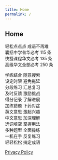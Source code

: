 ```yaml
---
title: Home
permalink: /
---
```


## Home

轻松点点点 成语不再难  
囊括中学普华必考 115 条  
快捷课程华文必考 135 条  
高级华文全部必考 250 条

学练结合 随意搜索  
设定时限 避免拖延  
分段练习 汇总复习  
及时反馈 激励挑战  
得分记录 了解进展  
加练错题 下药对症  
英文意思 激起兴趣  
中文意思 加深理解  
选词填空 掌握用法  
多种题型 全面操练  
一机在手 反复练习  
轻轻松松 搞定成语

[Privacy Policy](/privacy-policy)

